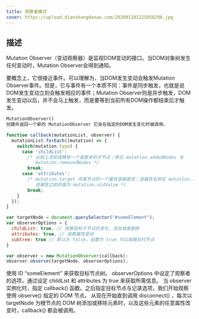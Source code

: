 ```yaml
---
title: 观察者模式
cover: https://upload.dianshangdanao.com/202001101225058296.jpg
---
```

## 描述
Mutation Observer（变动观察器）是监视DOM变动的接口。当DOM对象树发生任何变动时，Mutation Observer会得到通知。

要概念上，它很接近事件。可以理解为，当DOM发生变动会触发Mutation Observer事件。但是，它与事件有一个本质不同：事件是同步触发，也就是说DOM发生变动立刻会触发相应的事件；Mutation Observer则是异步触发，DOM发生变动以后，并不会马上触发，而是要等到当前所有DOM操作都结束后才触发。
```html
MutationObserver()
创建并返回一个新的 MutationObserver 它会在指定的DOM发生变化时被调用。
```
```js
function callback(mutationList, observer) {
  mutationList.forEach((mutation) => {
    switch(mutation.type) {
      case 'childList':
        /* 从树上添加或移除一个或更多的子节点；参见 mutation.addedNodes 与
           mutation.removedNodes */
        break;
      case 'attributes':
        /* mutation.target 中某节点的一个属性值被更改；该属性名称在 mutation.attributeName 中，
           该属性之前的值为 mutation.oldValue */
        break;
    }
  });
}

var targetNode = document.querySelector("#someElement");
var observerOptions = {
  childList: true, // 观察目标子节点的变化，添加或者删除
  attributes: true, // 观察属性变动
  subtree: true // 默认为 false，设置为 true 可以观察后代节点
}

var observer = new MutationObserver(callback);
observer.observe(targetNode, observerOptions);
```

使用 ID “someElement” 来获取目标节点树。 observerOptions 中设定了观察者的选项，通过设定 childList 和 attributes 为 true  来获取所需信息。
当 observer 实例化时，指定 callback() 函数。之后指定目标节点与记录选项，我们开始观察使用 observe() 指定的 DOM 节点。
从现在开始直到调用 disconnect() ，每次以 targetNode 为根节点的 DOM 树添加或移除元素时，以及这些元素的任意属性改变时，callback() 都会被调用。


